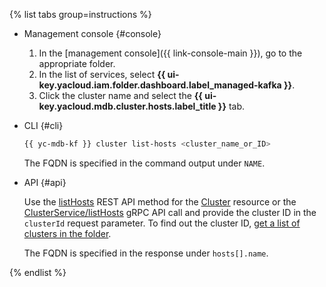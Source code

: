 {% list tabs group=instructions %}

- Management console {#console}

   1. In the [management console]({{ link-console-main }}), go to the appropriate folder.
   1. In the list of services, select **{{ ui-key.yacloud.iam.folder.dashboard.label_managed-kafka }}**.
   1. Click the cluster name and select the **{{ ui-key.yacloud.mdb.cluster.hosts.label_title }}** tab.

- CLI {#cli}

   ```bash
   {{ yc-mdb-kf }} cluster list-hosts <cluster_name_or_ID>
   ```

   The FQDN is specified in the command output under `NAME`.

- API {#api}

   Use the [listHosts](../../../managed-kafka/api-ref/Cluster/listHosts.md) REST API method for the [Cluster](../../../managed-kafka/api-ref/Cluster/index.md) resource or the [ClusterService/listHosts](../../../managed-kafka/api-ref/grpc/cluster_service.md#ListHosts) gRPC API call and provide the cluster ID in the `clusterId` request parameter. To find out the cluster ID, [get a list of clusters in the folder](../../../managed-kafka/operations/cluster-list.md#list-clusters).

   The FQDN is specified in the response under `hosts[].name`.

{% endlist %}